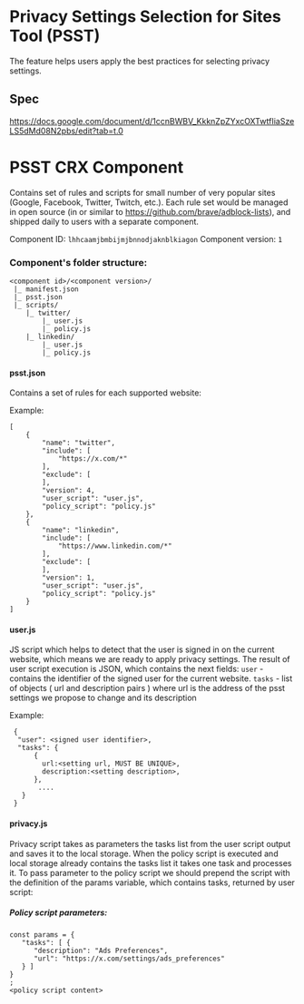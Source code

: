 # Privacy Settings Selection for Sites Tool (PSST)

The feature helps users apply the best practices for selecting privacy settings.

## Spec
https://docs.google.com/document/d/1ccnBWBV_KkknZpZYxcOXTwtfIiaSzeLS5dMd08N2pbs/edit?tab=t.0


# PSST CRX Component

Contains set of rules and scripts for small number of very popular sites (Google, Facebook, Twitter, Twitch, etc.). 
Each rule set would be managed in open source (in or similar to https://github.com/brave/adblock-lists), and shipped daily to users with a separate component.

Component ID: `lhhcaamjbmbijmjbnnodjaknblkiagon`
Component version: `1`

### Component's folder structure:

```
<component id>/<component version>/
 |_ manifest.json
 |_ psst.json
 |_ scripts/
    |_ twitter/
        |_ user.js
        |_ policy.js
    |_ linkedin/
        |_ user.js
        |_ policy.js
```

#### psst.json

Contains a set of rules for each supported website:

Example:
```
[
    {
        "name": "twitter",
        "include": [
            "https://x.com/*"
        ],
        "exclude": [
        ],
        "version": 4,
        "user_script": "user.js",
        "policy_script": "policy.js"
    },
    {
        "name": "linkedin",
        "include": [
            "https://www.linkedin.com/*"
        ],
        "exclude": [
        ],
        "version": 1,
        "user_script": "user.js",
        "policy_script": "policy.js"
    }
]
```

#### user.js

JS script which helps to detect that the user is signed in on the current website, which means we are ready to apply privacy settings.
The result of user script execution is JSON, which contains the next fields:
`user` - contains the identifier of the signed user for the current website.
`tasks` - list of objects ( url and description pairs ) where url is the address of the psst settings we propose to change and its description

Example:
```
 {
  "user": <signed user identifier>,
  "tasks": {
      {
        url:<setting url, MUST BE UNIQUE>,
        description:<setting description>,
      },
       .... 
   }
 }
```

#### privacy.js

Privacy script takes as parameters the tasks list from the user script output and saves it to the local storage. When the policy script is executed and local storage already contains the tasks list it takes one task and processes it.
To pass parameter to the policy script we should prepend the script with the definition of the params variable, which contains tasks, returned by user script: 

##### Policy script parameters:

```
const params = {
   "tasks": [ {
      "description": "Ads Preferences",
      "url": "https://x.com/settings/ads_preferences"
   } ]
}
;
<policy script content>

```

